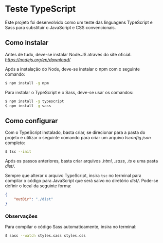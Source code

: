 # Teste TypeScript

Este projeto foi desenvolvido como um teste das linguagens TypeScript e Sass para substituir o JavaScript e CSS convencionais.

## Como instalar

Antes de tudo, deve-se instalar Node.JS através do site oficial. *https://nodejs.org/en/download/*

Após a instalação do Node, deve-se instalar o npm com o seguinte comando:

```sh
$ npm install -g npm
```

Para instalar o TypeScript e o Sass, deve-se usar os comandos:

```sh
$ npm install -g typescript
$ npm install -g sass
```

## Como configurar

Com o TypeScript instalado, basta criar, se direcionar para a pasta do projeto e utilizar o seguinte comando para criar um arquivo *tsconfig.json* completo:

```sh
$ tsc --init
```

Após os passos anteriores, basta criar arquivos *.html*, *.sass*, *.ts* e uma pasta *dist/*.

Sempre que alterar o arquivo TypeScript, insira `tsc` no terminal para compilar o código para JavaScript que será salvo no diretório *dist/*. Pode-se definir o local da seguinte forma:

```json
{
    "outDir": "./dist"
}
```

### Observações

Para compilar o código Sass automaticamente, insira no terminal:

```sh
$ sass --watch styles.sass styles.css
```